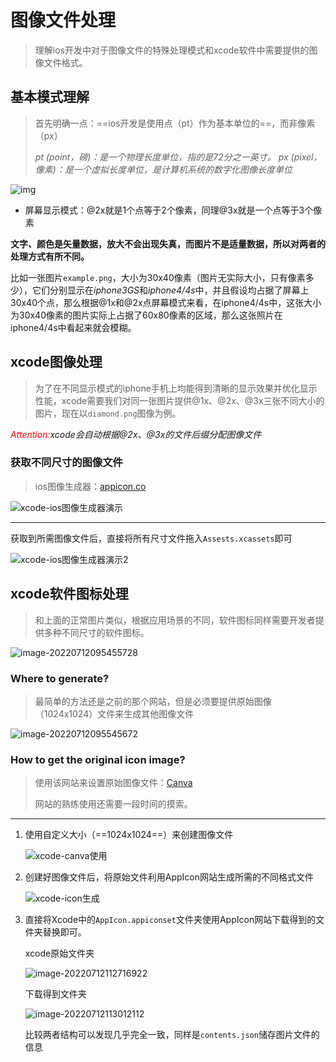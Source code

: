 # 图像文件处理

> 理解ios开发中对于图像文件的特殊处理模式和xcode软件中需要提供的图像文件格式。

## 基本模式理解

> 首先明确一点：==ios开发是使用点（pt）作为基本单位的==，而非像素（px）
>
> *pt (point，磅)：是一个物理长度单位，指的是72分之一英寸。 px (pixel，像素)：是一个虚拟长度单位，是计算机系统的数字化图像长度单位*

![img](https://upload-images.jianshu.io/upload_images/4625389-13bc17e9e2cd03a9.png?imageMogr2/auto-orient/strip|imageView2/2/w/551/format/webp)

- 屏幕显示模式：@2x就是1个点等于2个像素，同理@3x就是一个点等于3个像素

**文字、颜色是矢量数据，放大不会出现失真，而图片不是适量数据，所以对两者的处理方式有所不同。**

比如一张图片`example.png`，大小为30x40像素（图片无实际大小，只有像素多少），它们分别显示在*iphone3GS*和*iphone4/4s*中，并且假设均占据了屏幕上30x40个点，那么根据@1x和@2x点屏幕模式来看，在iphone4/4s中，这张大小为30x40像素的图片实际上占据了60x80像素的区域，那么这张照片在iphone4/4s中看起来就会模糊。

## xcode图像处理

> 为了在不同显示模式的iphone手机上均能得到清晰的显示效果并优化显示性能，xcode需要我们对同一张图片提供@1x、@2x、@3x三张不同大小的图片，现在以`diamond.png`图像为例。

*<font color="red">Attention:</font>xcode会自动根据@2x、@3x的文件后缀分配图像文件*

### 获取不同尺寸的图像文件

> ios图像生成器：[appicon.co](https://appicon.co/#image-sets)

![xcode-ios图像生成器演示](/Users/wwt13/Documents/Notes/assets/xcode-ios图像生成器演示.gif)

---

获取到所需图像文件后，直接将所有尺寸文件拖入`Assests.xcassets`即可

![xcode-ios图像生成器演示2](/Users/wwt13/Documents/Notes/assets/xcode-ios图像生成器演示2.gif)

## xcode软件图标处理

> 和上面的正常图片类似，根据应用场景的不同，软件图标同样需要开发者提供多种不同尺寸的软件图标。

![image-20220712095455728](/Users/wwt13/Documents/Notes/assets/image-20220712095455728.png)

### Where to generate?

> 最简单的方法还是之前的那个网站，但是必须要提供原始图像（1024x1024）文件来生成其他图像文件

![image-20220712095545672](/Users/wwt13/Documents/Notes/assets/image-20220712095545672.png)

### How to get the original icon image?

> 使用该网站来设置原始图像文件：[Canva](https://www.canva.com/)
>
> 网站的熟练使用还需要一段时间的摸索。

---

1. 使用自定义大小（==1024x1024==）来创建图像文件

   ![xcode-canva使用](/Users/wwt13/Documents/Notes/assets/xcode-canva使用.gif)

2. 创建好图像文件后，将原始文件利用AppIcon网站生成所需的不同格式文件

   ![xcode-icon生成](/Users/wwt13/Documents/Notes/assets/xcode-icon生成.gif)

3. 直接将Xcode中的`AppIcon.appiconset`文件夹使用AppIcon网站下载得到的文件夹替换即可。

   xcode原始文件夹

   ![image-20220712112716922](/Users/wwt13/Documents/Notes/assets/image-20220712112716922.png)

   下载得到文件夹

   ![image-20220712113012112](/Users/wwt13/Documents/Notes/assets/image-20220712113012112.png)

   比较两者结构可以发现几乎完全一致，同样是`contents.json`储存图片文件的信息